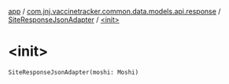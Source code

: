 [app](../../index.md) / [com.jnj.vaccinetracker.common.data.models.api.response](../index.md) / [SiteResponseJsonAdapter](index.md) / [&lt;init&gt;](./-init-.md)

# &lt;init&gt;

`SiteResponseJsonAdapter(moshi: Moshi)`